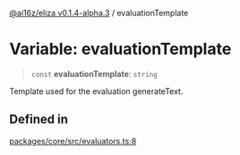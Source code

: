 [@ai16z/eliza v0.1.4-alpha.3](../index.md) / evaluationTemplate

# Variable: evaluationTemplate

> `const` **evaluationTemplate**: `string`

Template used for the evaluation generateText.

## Defined in

[packages/core/src/evaluators.ts:8](https://github.com/dreaminglucid/Eliza/blob/main/packages/core/src/evaluators.ts#L8)
